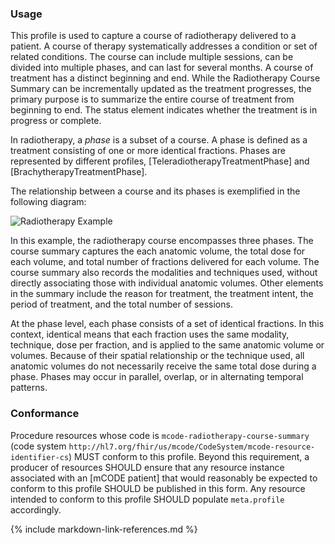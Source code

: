 ### Usage

This profile is used to capture a course of radiotherapy delivered to a patient. A course of therapy systematically addresses a condition or set of related conditions. The course can include multiple sessions, can be divided into multiple phases, and can last for several months. A course of treatment has a distinct beginning and end. While the Radiotherapy Course Summary can be incrementally updated as the treatment progresses, the primary purpose is to summarize the entire course of treatment from beginning to end. The status element indicates whether the treatment is in progress or complete.

In radiotherapy, a _phase_ is a subset of a course. A phase is defined as a treatment consisting of one or more identical fractions. Phases are represented by different profiles, [TeleradiotherapyTreatmentPhase] and [BrachytherapyTreatmentPhase].

The relationship between a course and its phases is exemplified in the following diagram:

![Radiotherapy Example](radiotherapy-example.jpg)

In this example, the radiotherapy course encompasses three phases. The course summary captures the each anatomic volume, the total dose for each volume, and total number of fractions delivered for each volume. The course summary also records the modalities and techniques used, without directly associating those with individual anatomic volumes. Other elements in the summary include the reason for treatment, the treatment intent, the period of treatment, and the total number of sessions.

At the phase level, each phase consists of a set of identical fractions. In this context, identical means that each fraction uses the same modality, technique, dose per fraction, and is applied to the same anatomic volume or volumes. Because of their spatial relationship or the technique used, all anatomic volumes do not necessarily receive the same total dose during a phase. Phases may occur in parallel, overlap, or in alternating temporal patterns.

### Conformance

Procedure resources whose code is `mcode-radiotherapy-course-summary` (code system `http://hl7.org/fhir/us/mcode/CodeSystem/mcode-resource-identifier-cs`) MUST conform to this profile. Beyond this requirement, a producer of resources SHOULD ensure that any resource instance associated with an [mCODE patient] that would reasonably be expected to conform to this profile SHOULD be published in this form. Any resource intended to conform to this profile SHOULD populate `meta.profile` accordingly.

{% include markdown-link-references.md %}
